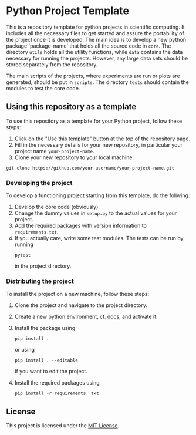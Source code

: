 # Python Project Template
This is a repository template for python projects in scientific computing. It includes all the necessary files to get started and assure the portability of the project once it is developed. The main idea is to develop a new python package 'package-name' that holds all the source code in `core`. The directory `utils` holds all the utility functions, while `data` contains the data necessary for running the projects. However, any large data sets should be stored separately from the repository.

The main scripts of the projects, where experiments are run or plots are generated, should be put in `scripts`. The directory `tests` should contain the modules to test the core code.

## Using this repository as a template
To use this repository as a template for your Python project, follow these steps:

1. Click on the "Use this template" button at the top of the repository page.
2. Fill in the necessary details for your new repository, in particular your project name `your-project-name`.
2. Clone your new repository to your local machine:

```
git clone https://github.com/your-username/your-project-name.git
```

### Developing the project
To develop a functioning project starting from this template, do the follwing:

1. Develop the core code (obviously).
2. Change the dummy values in `setup.py` to the actual values for your project.
3. Add the required packages with version information to `requirements.txt`.
4. If you actually care, write some test modules. The tests can be run by running
   ```
   pytest
   ```
   in the project directory.

### Distributing the project
To install the project on a new machine, follow these steps:

1. Clone the project and navigate to the project directory.
2. Create a new python environment, cf. [docs](https://packaging.python.org/en/latest/guides/installing-using-pip-and-virtual-environments/), and activate it.
3. Install the package using
    ```
    pip install .
    ```
    or using
    ```
    pip install . --editable
    ```
    if you want to edit the project.

4. Install the required packages using
   ```
   pip install -r requirements. txt
   ```


## License
This project is licensed under the [MIT License](LICENSE).
